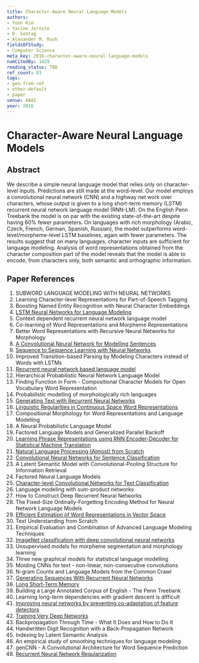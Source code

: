 ```yaml
---
title: Character-Aware Neural Language Models
authors:
- Yoon Kim
- Yacine Jernite
- D. Sontag
- Alexander M. Rush
fieldsOfStudy:
- Computer Science
meta_key: 2016-character-aware-neural-language-models
numCitedBy: 1429
reading_status: TBD
ref_count: 83
tags:
- gen-from-ref
- other-default
- paper
venue: AAAI
year: 2016
---
```


# Character-Aware Neural Language Models

## Abstract

We describe a simple neural language model that relies only on character-level inputs. Predictions are still made at the word-level. Our model employs a convolutional neural network (CNN) and a highway net work over characters, whose output is given to a long short-term memory (LSTM) recurrent neural network language model (RNN-LM). On the English Penn Treebank the model is on par with the existing state-of-the-art despite having 60% fewer parameters. On languages with rich morphology (Arabic, Czech, French, German, Spanish, Russian), the model outperforms word-level/morpheme-level LSTM baselines, again with fewer parameters. The results suggest that on many languages, character inputs are sufficient for language modeling. Analysis of word representations obtained from the character composition part of the model reveals that the model is able to encode, from characters only, both semantic and orthographic information.

## Paper References

1. SUBWORD LANGUAGE MODELING WITH NEURAL NETWORKS
2. Learning Character-level Representations for Part-of-Speech Tagging
3. Boosting Named Entity Recognition with Neural Character Embeddings
4. [LSTM Neural Networks for Language Modeling](2012-lstm-neural-networks-for-language-modeling)
5. Context dependent recurrent neural network language model
6. Co-learning of Word Representations and Morpheme Representations
7. Better Word Representations with Recursive Neural Networks for Morphology
8. [A Convolutional Neural Network for Modelling Sentences](2014-a-convolutional-neural-network-for-modelling-sentences)
9. [Sequence to Sequence Learning with Neural Networks](2014-sequence-to-sequence-learning-with-neural-networks)
10. Improved Transition-based Parsing by Modeling Characters instead of Words with LSTMs
11. [Recurrent neural network based language model](2010-recurrent-neural-network-based-language-model)
12. Hierarchical Probabilistic Neural Network Language Model
13. Finding Function in Form - Compositional Character Models for Open Vocabulary Word Representation
14. Probabilistic modelling of morphologically rich languages
15. [Generating Text with Recurrent Neural Networks](2011-generating-text-with-recurrent-neural-networks)
16. [Linguistic Regularities in Continuous Space Word Representations](2013-linguistic-regularities-in-continuous-space-word-representations)
17. Compositional Morphology for Word Representations and Language Modelling
18. A Neural Probabilistic Language Model
19. Factored Language Models and Generalized Parallel Backoff
20. [Learning Phrase Representations using RNN Encoder-Decoder for Statistical Machine Translation](2014-learning-phrase-representations-using-rnn-encoder-decoder-for-statistical-machine-translation)
21. [Natural Language Processing (Almost) from Scratch](2011-natural-language-processing-almost-from-scratch)
22. [Convolutional Neural Networks for Sentence Classification](2014-convolutional-neural-networks-for-sentence-classification)
23. A Latent Semantic Model with Convolutional-Pooling Structure for Information Retrieval
24. Factored Neural Language Models
25. [Character-level Convolutional Networks for Text Classification](2015-character-level-convolutional-networks-for-text-classification)
26. Language modeling with sum-product networks
27. How to Construct Deep Recurrent Neural Networks
28. The Fixed-Size Ordinally-Forgetting Encoding Method for Neural Network Language Models
29. [Efficient Estimation of Word Representations in Vector Space](2013-efficient-estimation-of-word-representations-in-vector-space)
30. Text Understanding from Scratch
31. Empirical Evaluation and Combination of Advanced Language Modeling Techniques
32. [ImageNet classification with deep convolutional neural networks](2012-imagenet-classification-with-deep-convolutional-neural-networks)
33. Unsupervised models for morpheme segmentation and morphology learning
34. Three new graphical models for statistical language modelling
35. Molding CNNs for text - non-linear, non-consecutive convolutions
36. N-gram Counts and Language Models from the Common Crawl
37. [Generating Sequences With Recurrent Neural Networks](2013-generating-sequences-with-recurrent-neural-networks)
38. [Long Short-Term Memory](1997-long-short-term-memory)
39. Building a Large Annotated Corpus of English - The Penn Treebank
40. Learning long-term dependencies with gradient descent is difficult
41. [Improving neural networks by preventing co-adaptation of feature detectors](2012-improving-neural-networks-by-preventing-co-adaptation-of-feature-detectors)
42. [Training Very Deep Networks](2015-training-very-deep-networks)
43. Backpropagation Through Time - What It Does and How to Do It
44. Handwritten Digit Recognition with a Back-Propagation Network
45. Indexing by Latent Semantic Analysis
46. An empirical study of smoothing techniques for language modeling
47. genCNN - A Convolutional Architecture for Word Sequence Prediction
48. [Recurrent Neural Network Regularization](2014-recurrent-neural-network-regularization)
